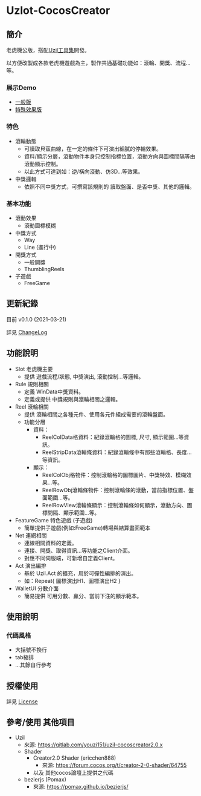 # Uzlot-CocosCreator

## 簡介

老虎機公版，搭配[Uzil工具集](https://github.com/youzi151/uzil-cocoscreator2.0.x)開發。

以方便改製成各款老虎機遊戲為主，製作共通基礎功能如：滾輪、開獎、流程...等。

### 展示Demo
- [一般版](https://youzi151.github.io/ghp-uzlot-demo/nm/)
- [特殊效果版](https://youzi151.github.io/ghp-uzlot-demo/mw/)

### 特色

- 滾輪動態
  - 可讀取貝茲曲線，在一定的條件下可演出細膩的停輪效果。
  - 資料/顯示分層，滾動物件本身只控制指標位置，滾動方向與圖標間隔等由滾動顯示控制。
  - 以此方式可達到如：逆/橫向滾動、仿3D...等效果。
- 中獎邏輯
  - 依照不同中獎方式，可撰寫該規則的 讀取盤面、是否中獎、其他的邏輯。

### 基本功能

- 滾動效果
  - 滾動圖標模糊
- 中獎方式
  - Way
  - Line (進行中)
- 開獎方式
  - 一般開獎
  - ThumblingReels
- 子遊戲
  - FreeGame

## 更新紀錄

目前 v0.1.0 (2021-03-21)

詳見 [ChangeLog](CHANGELOG.md)


## 功能說明

- Slot 老虎機主要
  - 提供 遊戲流程/狀態, 中獎演出, 滾動控制...等邏輯。
- Rule 規則相關
  - 定義 WinData中獎資料。
  - 定義或提供 中獎規則與滾輪相關之邏輯。
- Reel 滾輪相關
  - 提供 滾輪相關之各種元件、使用各元件組成需要的滾輪盤面。
  - 功能分層
    - 資料：
      - ReelColData格資料：紀錄滾輪格的圖標, 尺寸, 顯示範圍...等資訊。
      - ReelStripData滾輪條資料：紀錄滾輪條中有那些滾輪格、長度...等資訊。
    - 顯示：
      - ReelColObj格物件：控制滾輪格的圖標圖片、中獎特效、模糊效果...等。
      - ReelRowObj滾輪條物件：控制滾輪條的滾動，當前指標位置、盤面範圍...等。
      - ReelRowView滾輪條顯示：控制滾輪條如何顯示，滾動方向、圖標間隔、顯示範圍...等。
- FeatureGame 特色遊戲 (子遊戲)
  - 簡單提供子遊戲(例如:FreeGame)轉場與結算畫面範本
- Net 連網相關
  - 連線相關資料的定義。
  - 連接、開獎、取得資訊...等功能之Client介面。
  - 對應不同伺服端，可新增自定義Client。
- Act 演出編排
  - 基於 Uzil.Act 的擴充，用於可彈性編排的演出。
  - 如：Repeat{ 圖標演出H1、圖標演出H2 }
- WalletUI 分數介面
  - 簡易提供 可用分數、贏分、當前下注的顯示範本。

## 使用說明

### 代碼風格

- 大括號不換行
- tab縮排
- ...其餘自行參考

## 授權使用

詳見 [License](LICENSE)

## 參考/使用 其他項目

- Uzil
  - 來源: https://gitlab.com/youzi151/uzil-cocoscreator2.0.x
  - Shader
    - Creator2.0 Shader (ericchen888)
      - 來源: https://forum.cocos.org/t/creator-2-0-shader/64755
    - 以及 其他cocos論壇上提供之代碼
  - bezierjs (Pomax)
    - 來源: https://pomax.github.io/bezierjs/

